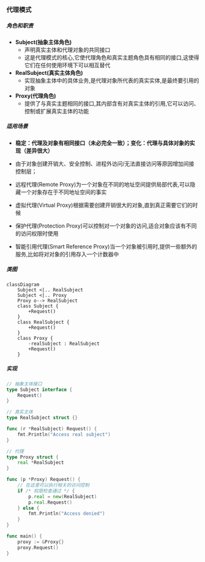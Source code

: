 ### 代理模式

##### 角色和职责

- **Subject(抽象主体角色)**
  - 声明真实主体和代理对象的共同接口
  - 这是代理模式的核心,它使代理角色和真实主题角色具有相同的接口,这使得它们在任何使用环境下可以相互替代
- **RealSubject(真实主体角色)**
  - 实现抽象主体中的具体业务,是代理对象所代表的真实实体,是最终要引用的对象
- **Proxy(代理角色)**
  - 提供了与真实主题相同的接口,其内部含有对真实主体的引用,它可以访问、控制或扩展真实主体的功能

##### 适用场景

- **稳定：代理及对象有相同接口（未必完全一致）；变化：代理与具体对象的实现（差异很大）**

- 由于对象创建开销大、安全控制、进程外访问/无法直接访问等原因增加间接控制层；

- 远程代理(Remote Proxy)为一个对象在不同的地址空间提供局部代表,可以隐藏一个对象存在于不同地址空间的事实

- 虚拟代理(Virtual Proxy)根据需要创建开销很大的对象,直到真正需要它们的时候

- 保护代理(Protection Proxy)可以控制对一个对象的访问,适合对象应该有不同的访问权限时使用

- 智能引用代理(Smart Reference Proxy)当一个对象被引用时,提供一些额外的服务,比如将对对象的引用存入一个计数器中

##### 类图

```mermaid
classDiagram
    Subject <|.. RealSubject
    Subject <|.. Proxy
    Proxy o--> RealSubject
    class Subject {
        +Request()
    }
    class RealSubject {
        +Request()
    }
    class Proxy {
        -realSubject : RealSubject
        +Request()
    }
```

##### 实现

```go
// 抽象主体接口
type Subject interface {
    Request()
}

// 真实主体
type RealSubject struct {}

func (r *RealSubject) Request() {
    fmt.Println("Access real subject")
}

// 代理
type Proxy struct {
    real *RealSubject
}

func (p *Proxy) Request() {
    // 在这里可以执行相关的访问控制
    if /* 权限检查通过 */ {
        p.real = new(RealSubject)
        p.real.Request()
    } else {
        fmt.Println("Access denied")
    }
}

func main() {
    proxy := &Proxy{}
    proxy.Request()
}
```

